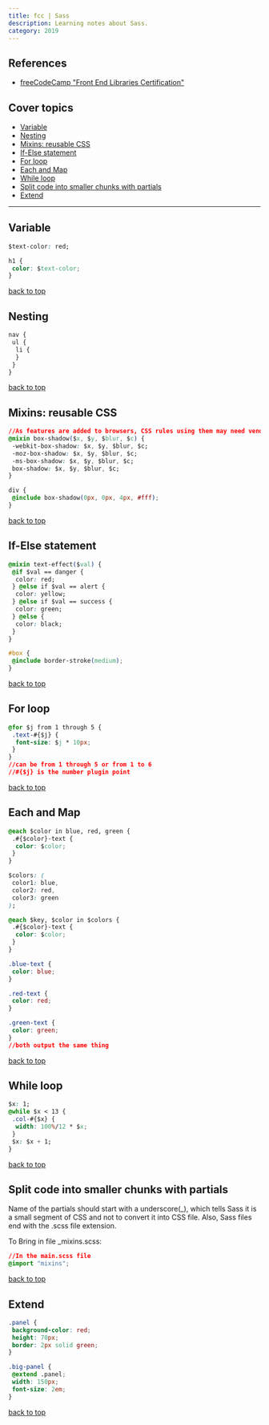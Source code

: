 ```yaml
---
title: fcc | Sass
description: Learning notes about Sass.
category: 2019
---
```


## References

- [freeCodeCamp "Front End Libraries Certification"](https://www.freecodecamp.org/)

## Cover topics

- [Variable](#variable)
- [Nesting](#nesting)
- [Mixins: reusable CSS](#mixins-reusable-css)
- [If-Else statement](#if-else-statement)
- [For loop](#for-loop)
- [Each and Map](#each-and-map)
- [While loop](#while-loop)
- [Split code into smaller chunks with partials](#split-code-into-smaller-chunks-with-partials)
- [Extend](#extend)

---

## Variable

```css
$text-color: red;

h1 {
 color: $text-color;
}
```

[back to top](#cover-topics)

## Nesting

```css
nav {
 ul {
  li {
  }
 }
}
```

[back to top](#cover-topics)

## Mixins: reusable CSS

```css
//As features are added to browsers, CSS rules using them may need vendor prefixes.
@mixin box-shadow($x, $y, $blur, $c) {
 -webkit-box-shadow: $x, $y, $blur, $c;
 -moz-box-shadow: $x, $y, $blur, $c;
 -ms-box-shadow: $x, $y, $blur, $c;
 box-shadow: $x, $y, $blur, $c;
}

div {
 @include box-shadow(0px, 0px, 4px, #fff);
}
```

[back to top](#cover-topics)

## If-Else statement

```css
@mixin text-effect($val) {
 @if $val == danger {
  color: red;
 } @else if $val == alert {
  color: yellow;
 } @else if $val == success {
  color: green;
 } @else {
  color: black;
 }
}

#box {
 @include border-stroke(medium);
}
```

[back to top](#cover-topics)

## For loop

```css
@for $j from 1 through 5 {
 .text-#{$j} {
  font-size: $j * 10px;
 }
}
//can be from 1 through 5 or from 1 to 6
//#{$j} is the number plugin point
```

[back to top](#cover-topics)

## Each and Map

```css
@each $color in blue, red, green {
 .#{$color}-text {
  color: $color;
 }
}

$colors: (
 color1: blue,
 color2: red,
 color3: green
);

@each $key, $color in $colors {
 .#{$color}-text {
  color: $color;
 }
}

.blue-text {
 color: blue;
}

.red-text {
 color: red;
}

.green-text {
 color: green;
}
//both output the same thing
```

[back to top](#cover-topics)

## While loop

```css
$x: 1;
@while $x < 13 {
 .col-#{$x} {
  width: 100%/12 * $x;
 }
 $x: $x + 1;
}
```

[back to top](#cover-topics)

## Split code into smaller chunks with partials

Name of the partials should start with a underscore(\_), which tells Sass it is a small segment of CSS and not to convert it into CSS file. Also, Sass files end with the .scss file extension.

To Bring in file \_mixins.scss:

```css
//In the main.scss file
@import "mixins";
```

[back to top](#cover-topics)

## Extend

```css
.panel {
 background-color: red;
 height: 70px;
 border: 2px solid green;
}

.big-panel {
 @extend .panel;
 width: 150px;
 font-size: 2em;
}
```

[back to top](#cover-topics)
